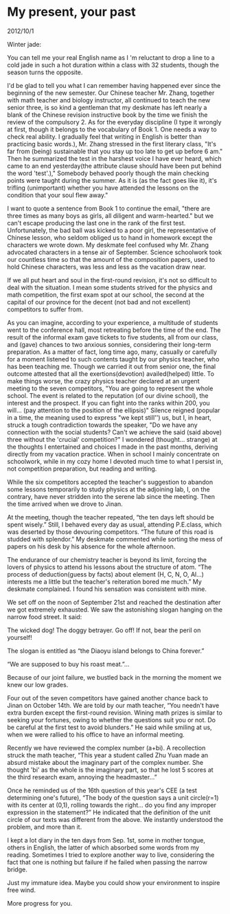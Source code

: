 # My present, your past
2012/10/1

Winter jade:

You can tell me your real English name as I 'm reluctant to drop a line to a cold jade in such a hot duration within a class with 32 students, though the season turns the opposite.

I'd be glad to tell you what I can remember having happened ever since the beginning of the new semester. Our Chinese teacher Mr. Zhang, together with math teacher and biology instructor, all continued to teach the new senior three, is so kind a gentleman that my deskmate has left nearly a blank of the Chinese revision instructive book by the time we finish the review of the compulsory 2. As for the everyday discipline (I type it wrongly at first, though it belongs to the vocabulary of Book 1. One needs a way to check real ability. I gradually feel that writing in English is better than practicing basic words.), Mr. Zhang stressed in the first literary class, "It's far from (being) sustainable that you stay up too late to get up before 6 am." Then he summarized the test in the harshest voice I have ever heard, which came to an end yesterday(the attribute clause should have been put behind the word 'test'.)," Somebody behaved poorly though the main checking points were taught during the summer. As it is (as the fact goes like it), it's trifling (unimportant) whether you have attended the lessons on the condition that your soul flew away."

I want to quote a sentence from Book 1 to continue the email, "there are three times as many boys as girls, all diligent and warm-hearted." but we can't escape producing the last one in the rank of the first test. Unfortunately, the bad ball was kicked to a poor girl, the representative of Chinese lesson, who seldom obliged us to hand in homework except the characters we wrote down.
My deskmate feel confused why Mr. Zhang advocated characters in a tense air of September. Science schoolwork took our countless time so that the amount of the composition papers, used to hold Chinese characters, was less and less as the vacation draw near.

If we all put heart and soul in the first-round revision, it's not so difficult to deal with the situation. I mean some students strived for the physics and math competition, the first exam spot at our school, the second at the capital of our province for the decent (not bad and not excellent) competitors to suffer from.

As you can imagine, according to your experience, a multitude of students went to the conference hall, most retreating before the time of the end. The result of the informal exam gave tickets to five students, all from our class, and (gave) chances to two anxious sonnies, considering their long-term preparation. As a matter of fact, long time ago, many, casually or carefully for a moment listened to such contents taught by our physics teacher, who has been teaching me. Though we carried it out from senior one, the final outcome attested that all the exertions(devotion) availed(helped) little. To make things worse, the crazy physics teacher declared at an urgent meeting to the seven competitors, "You are going to represent the whole school. The event is related to the reputation (of our divine school), the interest and the prospect. If you can fight into the ranks within 200, you will... (pay attention to the position of the ellipsis)" Silence reigned (popular in a time, the meaning used to express "we kept still'') us, but I, in heart, struck a tough contradiction towards the speaker, "Do we have any connection with the social students? Can't we achieve the said (said above) three without the 'crucial' competition?" I wondered (thought... strange) at the thoughts I entertained and choices I made in the past months, deriving directly from my vacation practice. When in school I mainly concentrate on schoolwork, while in my cozy home I devoted much time to what I persist in, not competition preparation, but reading and writing.

While the six competitors accepted the teacher's suggestion to abandon some lessons temporarily to study physics at the adjoining lab, I, on the contrary, have never stridden into the serene lab since the meeting. Then the time arrived when we drove to Jinan.

At the meeting, though the teacher repeated, “the ten days left should be spent wisely.” Still, I behaved every day as usual, attending P.E.class, which was deserted by those devouring competitors.
“The future of this road is studded with splendor.” My deskmate commented while sorting the mess of papers on his desk by his absence for the whole afternoon.

The endurance of our chemistry teacher is beyond its limit, forcing the lovers of physics to attend his lessons about the structure of atom. “The process of deduction(guess by facts) about element (H, C, N, O, Al...) interests me a little but the teacher's reiteration bored me much.” My deskmate complained. I found his sensation was consistent with mine.

We set off on the noon of September 21st and reached the destination after we got extremely exhausted.
We saw the astonishing slogan hanging on the narrow food street. It said:

The wicked dog! The doggy betrayer. Go off! If not, bear the peril on yourself!

The slogan is entitled as “the Diaoyu island belongs to China forever.”

“We are supposed to buy his roast meat.”...

Because of our joint failure, we bustled back in the morning the moment we knew our low grades.

Four out of the seven competitors have gained another chance back to Jinan on October 14th.
We are told by our math teacher, “You needn't have extra burden except the first-round revision.
Wining math prizes is similar to seeking your fortunes, owing to whether the questions suit you or not. Do be careful at the first test to avoid blunders.” He said while smiling at us, when we were rallied to his office to have an informal meeting.

Recently we have reviewed the complex number (a+bi). A recollection struck the math teacher,
“This year a student called Zhu Yuan made an absurd mistake about the imaginary part of the complex number. She thought 'bi' as the whole is the imaginary part, so that he lost 5 scores at the third research exam, annoying the headmaster...”

Once he reminded us of the 16th question of this year's CEE (a test determining one's future), “The body of the question says a unit circle(r=1) with its center at (0,1), rolling towards the right... do you find any improper expression in the statement?” He indicated that the definition of the unit circle of our texts was different from the above. We instantly understood the problem, and more than it.

I kept a lot diary in the ten days from Sep. 1st, some in mother tongue,
others in English, the latter of which absorbed some words from my reading. Sometimes I tried to explore another way to live, considering the fact that one is nothing but failure if he failed when passing the narrow bridge.

Just my immature idea. Maybe you could show your environment to inspire free wind.

More progress for you.
